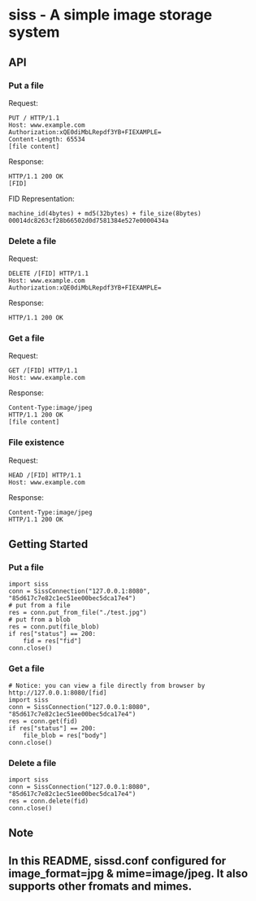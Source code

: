 # siss - A simple image storage system

## API

### Put a file

Request:

	PUT / HTTP/1.1
	Host: www.example.com
	Authorization:xQE0diMbLRepdf3YB+FIEXAMPLE=
	Content-Length: 65534
	[file content]

Response:

	HTTP/1.1 200 OK
	[FID]

FID Representation:

	machine_id(4bytes) + md5(32bytes) + file_size(8bytes)
	00014dc8263cf28b66502d0d7581384e527e0000434a

### Delete a file

Request:

	DELETE /[FID] HTTP/1.1
	Host: www.example.com
	Authorization:xQE0diMbLRepdf3YB+FIEXAMPLE=

Response:

	HTTP/1.1 200 OK

### Get a file

Request:

	GET /[FID] HTTP/1.1
	Host: www.example.com

Response:

	Content-Type:image/jpeg
	HTTP/1.1 200 OK
	[file content]

### File existence

Request:

	HEAD /[FID] HTTP/1.1
	Host: www.example.com

Response:

	Content-Type:image/jpeg
	HTTP/1.1 200 OK

## Getting Started

### Put a file

    import siss
	conn = SissConnection("127.0.0.1:8080", "85d617c7e82c1ec51ee00bec5dca17e4")
	# put from a file
	res = conn.put_from_file("./test.jpg")
	# put from a blob
	res = conn.put(file_blob)
	if res["status"] == 200:
	    fid = res["fid"]
	conn.close()

### Get a file

    # Notice: you can view a file directly from browser by http://127.0.0.1:8080/[fid]
    import siss
	conn = SissConnection("127.0.0.1:8080", "85d617c7e82c1ec51ee00bec5dca17e4")
	res = conn.get(fid)
	if res["status"] == 200:
	    file_blob = res["body"]
	conn.close()

### Delete a file

    import siss
	conn = SissConnection("127.0.0.1:8080", "85d617c7e82c1ec51ee00bec5dca17e4")
	res = conn.delete(fid)
	conn.close()

Note
----

In this README, sissd.conf configured for image_format=jpg & mime=image/jpeg.
It also supports other fromats and mimes.
---

